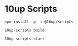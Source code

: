 # 10up Scripts

```
npm install -g -i @10up/scripts
```

```
10up-scripts build
```

```
10up-scripts start
```
